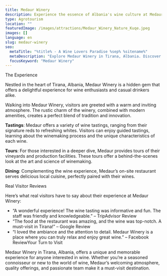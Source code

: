 ```yaml
---
title: Medaur Winery
description: Experience the essence of Albania's wine culture at Medaur Winery in Tirana. Enjoy guided tastings, vineyard tours, and local cuisine in a welcoming atmosphere. A must-visit for every wine enthusiast.
type: Agrotourism
location: ""
featuredImage: /images/attractions/Medaur_Winery_Nature_Kuqe.jpeg
images: []
language: en
slug: medaur-winery
seo:
  metaTitle: "%title% - A Wine Lovers Paradise %sep% %sitename%"
  metaDescription: "Explore Medaur Winery in Tirana, Albania. Discover the unique flavors, ambiance, and experiences that await you. "
  focusKeyword: "Medaur Winery"
---
```


The Experience

Nestled in the heart of Tirana, Albania, Medaur Winery is a hidden gem that offers a delightful experience for wine enthusiasts and casual drinkers alike. 

Walking into Medaur Winery, visitors are greeted with a warm and inviting atmosphere. The rustic charm of the winery, combined with modern amenities, creates a perfect blend of tradition and innovation.

**Tastings**: Medaur offers a variety of wine tastings, ranging from their signature reds to refreshing whites. Visitors can enjoy guided tastings, learning about the winemaking process and the unique characteristics of each wine.

**Tours**: For those interested in a deeper dive, Medaur provides tours of their vineyards and production facilities. These tours offer a behind-the-scenes look at the art and science of winemaking.

**Dining**: Complementing the wine experience, Medaur’s on-site restaurant serves delicious local cuisine, perfectly paired with their wines.

Real Visitor Reviews

Here’s what real visitors have to say about their experience at Medaur Winery:

-   “A wonderful experience! The wine tasting was informative and fun. The staff was friendly and knowledgeable.” – TripAdvisor Review
-   “The food at the restaurant was amazing, and the wine was top-notch. A must-visit in Tirana!” – Google Review
-   “I loved the ambiance and the attention to detail. Medaur Winery is a place where you can truly relax and enjoy great wine.” – Facebook ReviewYour Turn to Visit

Medaur Winery in Tirana, Albania, offers a unique and memorable experience for anyone interested in wine. Whether you’re a seasoned connoisseur or new to the world of wine, Medaur’s welcoming atmosphere, quality offerings, and passionate team make it a must-visit destination.


